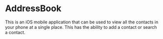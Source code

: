 # AddressBook

This is an iOS mobile application that can be used to view all the contacts in your phone at a single place. This has the ability to add a contact or search a contact.
